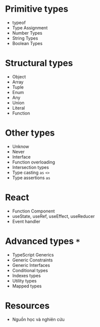 # Primitive types

- typeof
- Type Assignment
- Number Types
- String Types
- Boolean Types

# Structural types

- Object
- Array
- Tuple
- Enum
- Any
- Union
- Literal
- Function

# Other types

- Unknow
- Never
- Interface
- Function overloading
- Intersection types
- Type casting `as` `<>`
- Type assertions `as`

# React

- Function Component
- useState, useRef, useEffect, useReducer
- Event handler

# Advanced types `*`

- TypeScript Generics
- Generic Constraints
- Generic Interfaces
- Conditional types
- Indexes types
- Utility types
- Mapped types

# Resources

- Nguồn học và nghiên cứu
